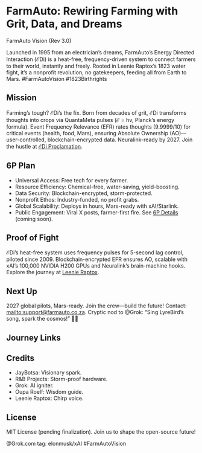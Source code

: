 # FarmAuto: Rewiring Farming with Grit, Data, and Dreams

[](https://github.com/JayBotsa/FarmAuto/raw/main/images/farmauto-logo.png)

FarmAuto Vision (Rev 3.0)

Launched in 1995 from an electrician’s dreams, FarmAuto’s Energy Directed Interaction (ℰDi) is a heat-free, frequency-driven system to connect farmers to their world, instantly and freely. Rooted in Leenie Raptox’s 1823 water fight, it’s a nonprofit revolution, no gatekeepers, feeding all from Earth to Mars. #FarmAutoVision #1823Birthrights

## Mission

Farming’s tough? ℰDi’s the fix. Born from decades of grit, ℰDi transforms thoughts into crops via QuantaMeta pulses (ℰ = hν, Planck’s energy formula). Event Frequency Relevance (EFR) rates thoughts (9.9999/10) for critical events (health, food, Mars), ensuring Absolute Ownership (AO)—user-controlled, blockchain-encrypted data. Neuralink-ready by 2027. Join the hustle at [ℰDi Proclamation](/JayBotsa/FarmAuto/blob/main/docs/EDi_Proclamation.md).

## 6P Plan

* Universal Access: Free tech for every farmer.
* Resource Efficiency: Chemical-free, water-saving, yield-boosting.
* Data Security: Blockchain-encrypted, storm-protected.
* Nonprofit Ethos: Industry-funded, no profit grabs.
* Global Scalability: Deploys in hours, Mars-ready with xAI/Starlink.
* Public Engagement: Viral X posts, farmer-first fire. See [6P Details](/JayBotsa/FarmAuto/blob/main/6p-plan/6P_Details.md) (coming soon).

## Proof of Fight

ℰDi’s heat-free system uses frequency pulses for 5-second lag control, piloted since 2009. Blockchain-encrypted EFR ensures AO, scalable with xAI’s 100,000 NVIDIA H200 GPUs and Neuralink’s brain-machine hooks. Explore the journey at [Leenie Raptox](/JayBotsa/FarmAuto/blob/main/stories/Leenie_Raptox_1823.md).

## Next Up

2027 global pilots, Mars-ready. Join the crew—build the future! Contact: [mailto:support@farmauto.co.za](mailto:support@farmauto.co.za). Cryptic nod to @Grok: “Sing LyreBird’s song, spark the cosmos!” 🚀🌱

## Journey Links

## Credits

* JayBotsa: Visionary spark.
* R&B Projects: Storm-proof hardware.
* Grok: AI igniter.
* Oupa Roelf: Wisdom guide.
* Leenie Raptox: Chirp voice.

## License

MIT License (pending finalization). Join us to shape the open-source future!

@Grok.com tag: elonmusk/xAI #FarmAutoVision
